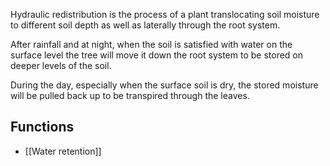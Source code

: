 Hydraulic redistribution is the process of a plant translocating soil moisture to different soil depth as well as laterally through the root system.

After rainfall and at night, when the soil is satisfied with water on the surface level the tree will move it down the root system to be stored on deeper levels of the soil.

During the day, especially when the surface soil is dry, the stored moisture will be pulled back up to be transpired through the leaves.

## Functions
- [[Water retention]]
